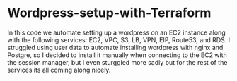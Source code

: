 # Wordpress-setup-with-Terraform
In this code we automate setting up a wordpress on an EC2 instance along with the following services: EC2, VPC, S3, LB, VPN, EIP, Route53, and RDS.
I struggled using user data to automate installing wordpress with nginx and Postgre, so I decided to install it manually when connecting to the EC2 with the session manager, but I even sturggled more sadly but for the rest of the services its all coming along nicely.
